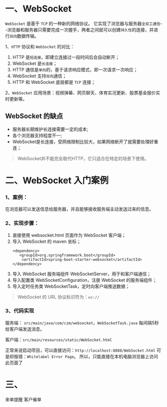 # 一、WebSocket
`WebSocket` 是基于 `TCP` 的一种新的网络协议。
它实现了浏览器与服务器`全双工通信`--浏览器和服务器只需要完成一次握手，两者之间就可以创建`持久性`的连接，并进行`双向`数据传输。

1、`HTTP` 协议和 `WebSocket` 的对比：
1. HTTP 是`短连接`，即建立连接过一段时间后会自动断开；
2. WebSocket 是`长连接`；
3. HTTP 通信是`单向`的，基于请求响应模式，即一次请求一次响应；
4. WebSocket 支持`双向`通信；
5. HTTP 和 WebSocket 底层都是 `TCP` 连接；

2、`WebSocket` 应用场景：视频弹幕、网页聊天、体育实况更新、股票基金报价实时更新等。

## WebSocket 的缺点

* 服务器长期维护长连接需要一定的成本;
* 各个浏览器支持程度不一;
* WebSocket是长连接，受网络限制比较大，如果网络断开了就需要处理好重连；

> WebSocket并不能完全取代HTTP，它只适合在特定的场景下使用。


# 二、WebSocket 入门案例
### 1、案例：
在浏览器可以发送信息给服务器，并且能够接收服务端主动发送过来的信息。

### 2、实现步骤：
1. 直接使用 websocket.html 页面作为 WebSocket 客户端；
2. 导入 WebSocket 的 maven 坐标；
    ```
   <dependency>
       <groupId>org.springframework.boot</groupId>
        <artifactId>spring-boot-starter-websocket</artifactId>
   </dependency>
   ```
3. 导入 WebSocket 服务端组件 WebSocketServer，用于和客户端通信；
4. 导入配置类 WebSocketConfiguration，注册 WebSocket 的服务端组件；
5. 导入定时任务类 WebSocketTask，定时向客户端推送数据；

> WebSocket 的 URL 协议标识符为：`ws://`

### 3、代码实现

服务端： `src/main/java/com/czm/websocket`，`WebSocketTask.java` 每间隔5秒给客户端发送消息。

客户端：`src/main/resources/static/WebSocket.html`

正常来说启动项目，可以直接访问：`http://localhost:8888/WebSocket.html` 可是却报错：`Whitelabel Error Page`。
所以，只能直接在本机电脑浏览器上访问此页面了


# 三、

来单提醒
客户催单
